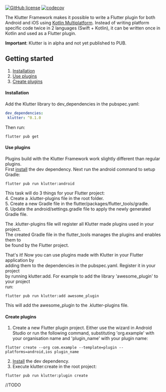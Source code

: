 [![GitHub license](https://img.shields.io/github/license/buijs-dev/klutter-dart?color=black&logoColor=black)](https://github.com/buijs-dev/klutter-dart/blob/main/LICENSE) 
[![codecov](https://codecov.io/gh/buijs-dev/klutter-dart/branch/main/graph/badge.svg?token=AS154MVM51)](https://codecov.io/gh/buijs-dev/klutter-dart)

The Klutter Framework makes it possible to write a Flutter plugin for both Android 
and iOS using [Kotlin Multiplatform](https://kotlinlang.org/docs/multiplatform.html). 
Instead of writing platform specific code twice in 2 languages (Swift + Kotlin), 
it can be written once in Kotlin and used as a Flutter plugin.

<B>Important</B>: Klutter is in alpha and not yet published to PUB.

## Getting started
1. [Installation](#Installation)
2. [Use plugins](#Use%20plugins)
3. [Create plugins](#Create%20plugins)

#### Installation
Add the Klutter library to dev_dependencies in the pubspec.yaml:

```yaml  
dev_dependencies:  
 klutter: ^0.1.0
 ```  
  
Then run:  
  
```shell  
flutter pub get
```  
  
#### Use plugins  
Plugins build with the Klutter Framework work slightly different than regular plugins.  
First [install](#Installation) the dev dependency. Next run the android command to setup Gradle:  
  
```shell  
flutter pub run klutter:android
```  
  
This task will do 3 things for your Flutter project:  
 4. Create a .klutter-plugins file in the root folder.  
 5. Create a new Gradle file in the flutter/packages/flutter_tools/gradle.  
 6. Update the android/settings.gradle file to apply the newly generated Gradle file.  
  
The .klutter-plugins file will register all Klutter made plugins used in your project.  
The created Gradle file in the flutter_tools manages the plugins and enables them to  
be found by the Flutter project.  
  
That's it! Now you can use plugins made with Klutter in your Flutter application by   
adding them to the dependencies in the pubspec.yaml. Register it in your project  
by running klutter:add. For example to add the library 'awesome_plugin' to your project  
run:  
  
```shell  
flutter pub run klutter:add awesome_plugin 
```  
  
This will add the awesome_plugin to the .klutter-plugins file.  
  
#### Create plugins  

 1. Create a new Flutter plugin project. Either use the wizard in Android Studio or run the following command, substituting 'org.example' with your organisation name and  'plugin_name' with your plugin name:
  
```shell  
flutter create --org com.example --template=plugin --platforms=android,ios plugin_name
```  
  
  2.  [Install](#Installation) the dev dependency.
  3. Execute klutter:create in the root project:

```shell  
flutter pub run klutter:plugin create  
```  

//TODO 
